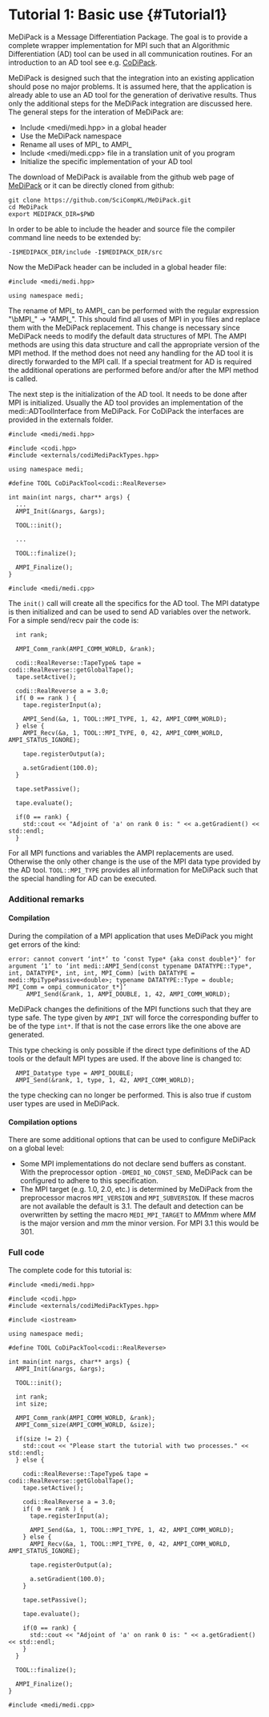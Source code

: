 Tutorial 1: Basic use {#Tutorial1}
============

MeDiPack is a Message Differentiation Package.
The goal is to provide a complete wrapper implementation for MPI such that an Algorithmic Differentiation (AD) tool can be used
in all communication routines.
For an introduction to an AD tool see e.g. [CoDiPack](http://www.scicomp.uni-kl.de/software/codi/).

MeDiPack is designed such that the integration into an existing application should pose no major problems.
It is assumed here, that the application is already able to use an AD tool for the generation of derivative results.
Thus only the additional steps for the MeDiPack integration are discussed here.
The general steps for the interation of MeDiPack are:
 - Include <medi/medi.hpp> in a global header
 - Use the MeDiPack namespace
 - Rename all uses of MPI_ to AMPI_
 - Include <medi/medi.cpp> file in a translation unit of you program
 - Initialize the specific implementation of your AD tool
 
The download of MeDiPack is available from the github web page of [MeDiPack](http://www.scicomp.uni-kl.de/software/medi/)
or it can be directly cloned from github:
~~~
git clone https://github.com/SciCompKL/MeDiPack.git
cd MeDiPack
export MEDIPACK_DIR=$PWD
~~~

In order to be able to include the header and source file the compiler command line needs to be extended by:
~~~
-I$MEDIPACK_DIR/include -I$MEDIPACK_DIR/src
~~~

Now the MeDiPack header can be included in a global header file:
~~~
#include <medi/medi.hpp>

using namespace medi;
~~~

The rename of MPI_ to AMPI_ can be performed with the regular expression "\bMPI_" -> "AMPI_". This should find all uses of
MPI in you files and replace them with the MeDiPack replacement. This change is necessary since MeDiPack needs to modify
the default data structures of MPI. The AMPI methods are using this data structure and call the appropriate version of
the MPI method. If the method does not need any handling for the AD tool it is directly forwarded to the MPI call. If
a special treatment for AD is required the additional operations are performed before and/or after the MPI method is called.

The next step is the initialization of the AD tool. It needs to be done after MPI is initialized. Usually the AD tool
provides an implementation of the medi::ADToolInterface from MeDiPack. For CoDiPack the interfaces are provided in the externals folder.
~~~
#include <medi/medi.hpp>

#include <codi.hpp>
#include <externals/codiMediPackTypes.hpp>

using namespace medi;

#define TOOL CoDiPackTool<codi::RealReverse>

int main(int nargs, char** args) {
  ...
  AMPI_Init(&nargs, &args);

  TOOL::init();
  
  ...
  
  TOOL::finalize();

  AMPI_Finalize();
}

#include <medi/medi.cpp>
~~~

The `init()` call will create all the specifics for the AD tool. The MPI datatype is then initialized and can be used to
send AD variables over the network. For a simple send/recv pair the code is:

~~~
  int rank;

  AMPI_Comm_rank(AMPI_COMM_WORLD, &rank);

  codi::RealReverse::TapeType& tape = codi::RealReverse::getGlobalTape();
  tape.setActive();

  codi::RealReverse a = 3.0;
  if( 0 == rank ) {
    tape.registerInput(a);

    AMPI_Send(&a, 1, TOOL::MPI_TYPE, 1, 42, AMPI_COMM_WORLD);
  } else {
    AMPI_Recv(&a, 1, TOOL::MPI_TYPE, 0, 42, AMPI_COMM_WORLD, AMPI_STATUS_IGNORE);

    tape.registerOutput(a);

    a.setGradient(100.0);
  }

  tape.setPassive();

  tape.evaluate();

  if(0 == rank) {
    std::cout << "Adjoint of 'a' on rank 0 is: " << a.getGradient() << std::endl;
  }
~~~

For all MPI functions and variables the AMPI replacements are used. Otherwise the only other change is the use of the
MPI data type provided by the AD tool. `TOOL::MPI_TYPE` provides all information for MeDiPack such that the special handling
for AD can be executed.

### Additional remarks

#### Compilation

During the compilation of a MPI application that uses MeDiPack you might get errors of the kind:
~~~
error: cannot convert ‘int*’ to ‘const Type* {aka const double*}’ for argument ‘1’ to ‘int medi::AMPI_Send(const typename DATATYPE::Type*, int, DATATYPE*, int, int, MPI_Comm) [with DATATYPE = medi::MpiTypePassive<double>; typename DATATYPE::Type = double; MPI_Comm = ompi_communicator_t*]’
     AMPI_Send(&rank, 1, AMPI_DOUBLE, 1, 42, AMPI_COMM_WORLD);
~~~
MeDiPack changes the definitions of the MPI functions such that they are type safe. The type given by `AMPI_INT` will
force the corresponding buffer to be of the type `int*`. If that is not the case errors like the one above are generated.

This type checking is only possible if the direct type definitions of the AD tools or the default MPI types are used.
If the above line is changed to:
~~~
  AMPI_Datatype type = AMPI_DOUBLE;
  AMPI_Send(&rank, 1, type, 1, 42, AMPI_COMM_WORLD);
~~~
the type checking can no longer be performed. This is also true if custom user types are used in MeDiPack.

#### Compilation options

There are some additional options that can be used to configure MeDiPack on a global level:
 - Some MPI implementations do not declare send buffers as constant.
   With the preprocessor option `-DMEDI_NO_CONST_SEND`, MeDiPack can be configured to adhere to this specification.
 - The MPI target (e.g. 1.0, 2.0, etc.) is determined by MeDiPack from the preprocessor macros `MPI_VERSION` and
   `MPI_SUBVERSION`. If these macros are not available the default is 3.1. The default and detection can be overwritten
   by setting the macro `MEDI_MPI_TARGET` to *MMmm* where *MM* is the major version and *mm* the minor version. For MPI 3.1
   this would be 301.
   
### Full code

The complete code for this tutorial is:
~~~
#include <medi/medi.hpp>

#include <codi.hpp>
#include <externals/codiMediPackTypes.hpp>

#include <iostream>

using namespace medi;

#define TOOL CoDiPackTool<codi::RealReverse>

int main(int nargs, char** args) {
  AMPI_Init(&nargs, &args);

  TOOL::init();

  int rank;
  int size;

  AMPI_Comm_rank(AMPI_COMM_WORLD, &rank);
  AMPI_Comm_size(AMPI_COMM_WORLD, &size);

  if(size != 2) {
    std::cout << "Please start the tutorial with two processes." << std::endl;
  } else {

    codi::RealReverse::TapeType& tape = codi::RealReverse::getGlobalTape();
    tape.setActive();

    codi::RealReverse a = 3.0;
    if( 0 == rank ) {
      tape.registerInput(a);

      AMPI_Send(&a, 1, TOOL::MPI_TYPE, 1, 42, AMPI_COMM_WORLD);
    } else {
      AMPI_Recv(&a, 1, TOOL::MPI_TYPE, 0, 42, AMPI_COMM_WORLD, AMPI_STATUS_IGNORE);

      tape.registerOutput(a);

      a.setGradient(100.0);
    }

    tape.setPassive();

    tape.evaluate();

    if(0 == rank) {
      std::cout << "Adjoint of 'a' on rank 0 is: " << a.getGradient() << std::endl;
    }
  }

  TOOL::finalize();

  AMPI_Finalize();
}

#include <medi/medi.cpp>
~~~
